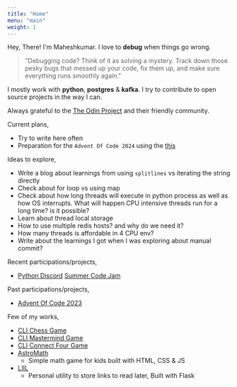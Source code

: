 ```yaml
---
title: "Home"
menu: "main"
weight: 1
---
```


Hey, There! I'm Maheshkumar. I love to **debug** when things go wrong. 

> "Debugging code? Think of it as solving a mystery. Track down those pesky bugs that messed up your code, fix them up, and make sure everything runs smoothly again."

I mostly work with **python**, **postgres** & **kafka**. I try to contribute to open source projects in the way I can.

Always grateful to the [The Odin Project](https://theodinproject.com) and their friendly community.

Current plans,
- Try to write here often
- Preparation for the `Advent Of Code 2024` using the [this](https://cses.fi/book/book.pdf)

Ideas to explore,
- Write a blog about learnings from using `splitlines` vs iterating the string directly
- Check about for loop vs using map
- Check about how long threads will execute in python process as well as how OS interrupts. What will happen CPU intensive threads run for a long time? is it possible?
- Learn about thread local storage
- How to use multiple redis hosts? and why do we need it?
- How many threads is affordable in 4 CPU env?
- Write about the learnings I got when I was exploring about manual commit?

Recent participations/projects,
- [Python Discord](https://www.pythondiscord.com/) [Summer Code Jam](https://github.com/krishnabhat3383/code-jam-24-luminous-lightyears)


Past participations/projects,
- [Advent Of Code 2023](https://github.com/Maheshkumar-novice/Advent-Of-Code-2023)


Few of my works,
- [CLI Chess Game](https://github.com/Maheshkumar-novice/Chess)
- [CLI Mastermind Game](https://github.com/Maheshkumar-novice/Mastermind)
- [CLI Connect Four Game](https://github.com/Maheshkumar-novice/Connect-Four)
- [AstroMath](https://github.com/Maheshkumar-novice/AstroMath)
  * Simple math game for kids built with HTML, CSS & JS
- [LIIL](https://github.com/Maheshkumar-novice/LIIL)
  * Personal utility to store links to read later, Built with Flask
